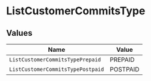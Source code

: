 # ListCustomerCommitsType


## Values

| Name                              | Value                             |
| --------------------------------- | --------------------------------- |
| `ListCustomerCommitsTypePrepaid`  | PREPAID                           |
| `ListCustomerCommitsTypePostpaid` | POSTPAID                          |